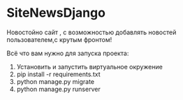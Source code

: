 # SiteNewsDjango
Новостойно сайт , с возможностью добавлять новостей пользователем,с крутым фронтом!

Всё что вам нужно для запуска проекта:

1. Установить и запустить виртуальное окружение
2. pip install -r requirements.txt
3. python manage.py migrate
4. python manage.py runserver
